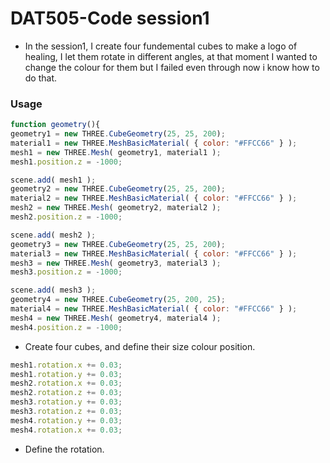 # DAT505-Code session1 #


* In the session1, I create four fundemental cubes to make a logo of healing, I let them rotate in different angles, at that moment I wanted to change the colour for them but I failed even through now i know how to do that.

### Usage ###
```javascript
function geometry(){
geometry1 = new THREE.CubeGeometry(25, 25, 200);
material1 = new THREE.MeshBasicMaterial( { color: "#FFCC66" } );
mesh1 = new THREE.Mesh( geometry1, material1 );
mesh1.position.z = -1000;

scene.add( mesh1 );
geometry2 = new THREE.CubeGeometry(25, 25, 200);
material2 = new THREE.MeshBasicMaterial( { color: "#FFCC66" } );
mesh2 = new THREE.Mesh( geometry2, material2 );
mesh2.position.z = -1000;

scene.add( mesh2 );
geometry3 = new THREE.CubeGeometry(25, 25, 200);
material3 = new THREE.MeshBasicMaterial( { color: "#FFCC66" } );
mesh3 = new THREE.Mesh( geometry3, material3 );
mesh3.position.z = -1000;

scene.add( mesh3 );
geometry4 = new THREE.CubeGeometry(25, 200, 25);
material4 = new THREE.MeshBasicMaterial( { color: "#FFCC66" } );
mesh4 = new THREE.Mesh( geometry4, material4 );
mesh4.position.z = -1000;
```

  * Create four cubes, and define their size colour position.

```javascript
mesh1.rotation.x += 0.03;
mesh1.rotation.y += 0.03;
mesh2.rotation.x += 0.03;
mesh2.rotation.z += 0.03;
mesh3.rotation.y += 0.03;
mesh3.rotation.z += 0.03;
mesh4.rotation.y += 0.03;
mesh4.rotation.x += 0.03;
```

  * Define the rotation.
